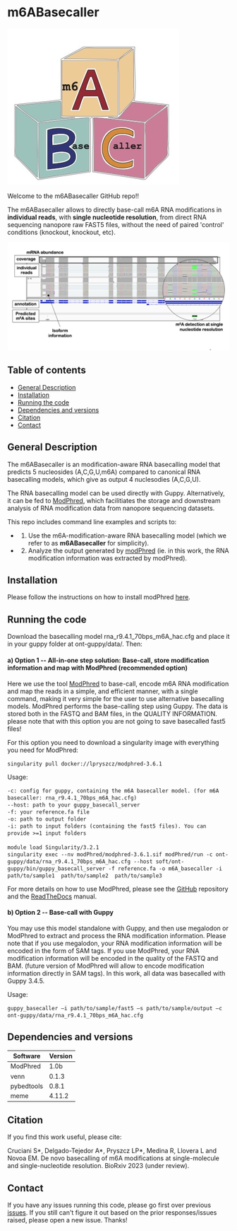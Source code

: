 # m6ABasecaller

![alt text](./img/logo_m6ABC.jpg "m6ABC_logo")

Welcome to the m6ABasecaller GitHub repo!! 

The m6ABasecaller allows to directly base-call m6A RNA modifications in **individual reads**, with **single nucleotide resolution**, from direct RNA sequencing nanopore raw FAST5 files, without the need of paired 'control' conditions (knockout, knockout, etc). 

![alt text](./img/m6ABasecaller_IGV.png "m6ABasecaller_IGV")

## Table of contents
- [General Description](#General-description)
- [Installation](#Installation)
- [Running the code](#Running-the-code)
- [Dependencies and versions](#Dependencies-and-versions)
- [Citation](#Citation) 
- [Contact](#Contact) 


## General Description
The m6ABasecaller is an modification-aware RNA basecalling model that predicts 5 nucleosides (A,C,G,U,m6A) compared to canonical RNA basecalling models, which give as output 4 nuclesodies (A,C,G,U). 

The RNA basecalling model can be used directly with Guppy. Alternatively, it can be fed to [ModPhred](https://modphred.readthedocs.io/en/latest/), which facilitiates the storage and downstream analysis of RNA modification data from nanopore sequencing datasets. 

This repo includes command line examples and scripts to: 
* 1. Use the m6A-modification-aware RNA basecalling model (which we refer to as **m6ABasecaller** for simplicity). 
* 2. Analyze the output generated by [modPhred](https://github.com/novoalab/modPhred) (ie. in this work, the RNA modification information was extracted by modPhred).


## Installation 

Please follow the instructions on how to install modPhred [here](https://modphred.readthedocs.io/en/latest/install.html).

## Running the code

Download the basecalling model rna_r9.4.1_70bps_m6A_hac.cfg and place it in your guppy folder at ont-guppy/data/. Then:


#### a) Option 1 --  All-in-one step solution: Base-call, store modification information and map with ModPhred (recommended option)
Here we use the tool [ModPhred](https://github.com/novoalab/modPhred) to base-call, encode m6A RNA modification and map the reads in a simple, and efficient manner, with a single command, making it very simple for the user to use alternative basecalling models.  ModPhred performs the base-calling step using Guppy. The data is stored both in the FASTQ and BAM files, in the QUALITY INFORMATION. please note that with this option you are not going to save basecalled fast5 files! 

For this  option you need to download a singularity image with everything you need for ModPhred:

```
singularity pull docker://lpryszcz/modphred-3.6.1
```


Usage: 
```
-c: config for guppy, containing the m6A basecaller model. (for m6A basecaller: rna_r9.4.1_70bps_m6A_hac.cfg)
--host: path to your guppy_basecall_server
-f: your reference.fa file
-o: path to output folder
-i: path to input folders (containing the fast5 files). You can provide >=1 input folders

module load Singularity/3.2.1
singularity exec --nv modPhred/modphred-3.6.1.sif modPhred/run -c ont-guppy/data/rna_r9.4.1_70bps_m6A_hac.cfg --host soft/ont-guppy/bin/guppy_basecall_server -f reference.fa -o m6A_basecaller -i path/to/sample1  path/to/sample2  path/to/sample3 

```

For more details on how to use ModPhred, please see the [GitHub](https://github.com/novoalab/modPhred) repository and the [ReadTheDocs](https://modphred.readthedocs.io/en/latest/install.html) manual.

#### b) Option 2 -- Base-call with Guppy 
You may use this model standalone with Guppy, and then use megalodon or ModPhred to extract and process the RNA modification information. Please note that if you use megalodon, your RNA modification information will be encoded in the form of SAM tags. If you use ModPhred, your RNA modification information will be encoded in the quality of the FASTQ and BAM. (future version of ModPhred will allow to encode modification information directly in SAM tags). In this work, all data was basecalled with Guppy 3.4.5.

Usage: 
```
guppy_basecaller –i path/to/sample/fast5 –s path/to/sample/output –c ont-guppy/data/rna_r9.4.1_70bps_m6A_hac.cfg
```

## Dependencies and versions

Software | Version 
--- | ---
ModPhred | 1.0b
venn | 0.1.3
pybedtools | 0.8.1
meme | 4.11.2

## Citation
  
If you find this work useful, please cite: 

Cruciani S*, Delgado-Tejedor A*, Pryszcz LP*, Medina R, Llovera L and Novoa EM. De novo basecalling of m6A  modifications at single-molecule and single-nucleotide resolution. BioRxiv 2023 (under review). 
  
## Contact
If you have any issues running this code, please go first over previous [issues](https://github.com/novoalab/m6ABasecaller/issues). If you still can't figure it out based on the prior responses/issues raised, please open a new issue. Thanks!   
